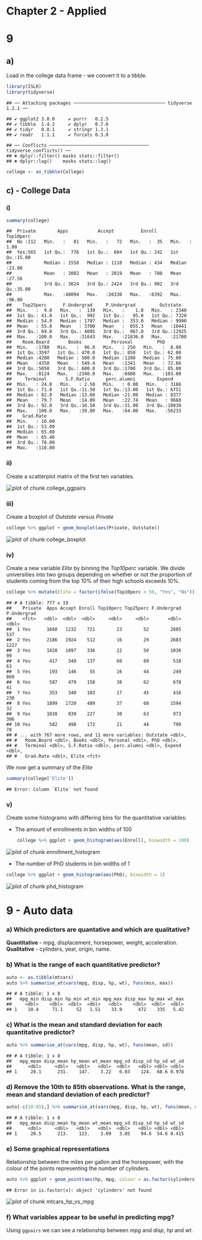 # Chapter 2 - Applied

# 9

## a)

Load in the college data frame - we convert it to a tibble.
    

```r
library(ISLR)
library(tidyverse)
```

```
## ── Attaching packages ────────────────────────────────── tidyverse 1.2.1 ──
```

```
## ✔ ggplot2 3.0.0     ✔ purrr   0.2.5
## ✔ tibble  1.4.2     ✔ dplyr   0.7.6
## ✔ tidyr   0.8.1     ✔ stringr 1.3.1
## ✔ readr   1.1.1     ✔ forcats 0.3.0
```

```
## ── Conflicts ───────────────────────────────────── tidyverse_conflicts() ──
## ✖ dplyr::filter() masks stats::filter()
## ✖ dplyr::lag()    masks stats::lag()
```

```r
college <- as_tibble(College)
```

## c) - College Data

### i)


```r
summary(college)
```

```
##  Private        Apps           Accept          Enroll       Top10perc    
##  No :212   Min.   :   81   Min.   :   72   Min.   :  35   Min.   : 1.00  
##  Yes:565   1st Qu.:  776   1st Qu.:  604   1st Qu.: 242   1st Qu.:15.00  
##            Median : 1558   Median : 1110   Median : 434   Median :23.00  
##            Mean   : 3002   Mean   : 2019   Mean   : 780   Mean   :27.56  
##            3rd Qu.: 3624   3rd Qu.: 2424   3rd Qu.: 902   3rd Qu.:35.00  
##            Max.   :48094   Max.   :26330   Max.   :6392   Max.   :96.00  
##    Top25perc      F.Undergrad     P.Undergrad         Outstate    
##  Min.   :  9.0   Min.   :  139   Min.   :    1.0   Min.   : 2340  
##  1st Qu.: 41.0   1st Qu.:  992   1st Qu.:   95.0   1st Qu.: 7320  
##  Median : 54.0   Median : 1707   Median :  353.0   Median : 9990  
##  Mean   : 55.8   Mean   : 3700   Mean   :  855.3   Mean   :10441  
##  3rd Qu.: 69.0   3rd Qu.: 4005   3rd Qu.:  967.0   3rd Qu.:12925  
##  Max.   :100.0   Max.   :31643   Max.   :21836.0   Max.   :21700  
##    Room.Board       Books           Personal         PhD        
##  Min.   :1780   Min.   :  96.0   Min.   : 250   Min.   :  8.00  
##  1st Qu.:3597   1st Qu.: 470.0   1st Qu.: 850   1st Qu.: 62.00  
##  Median :4200   Median : 500.0   Median :1200   Median : 75.00  
##  Mean   :4358   Mean   : 549.4   Mean   :1341   Mean   : 72.66  
##  3rd Qu.:5050   3rd Qu.: 600.0   3rd Qu.:1700   3rd Qu.: 85.00  
##  Max.   :8124   Max.   :2340.0   Max.   :6800   Max.   :103.00  
##     Terminal       S.F.Ratio      perc.alumni        Expend     
##  Min.   : 24.0   Min.   : 2.50   Min.   : 0.00   Min.   : 3186  
##  1st Qu.: 71.0   1st Qu.:11.50   1st Qu.:13.00   1st Qu.: 6751  
##  Median : 82.0   Median :13.60   Median :21.00   Median : 8377  
##  Mean   : 79.7   Mean   :14.09   Mean   :22.74   Mean   : 9660  
##  3rd Qu.: 92.0   3rd Qu.:16.50   3rd Qu.:31.00   3rd Qu.:10830  
##  Max.   :100.0   Max.   :39.80   Max.   :64.00   Max.   :56233  
##    Grad.Rate     
##  Min.   : 10.00  
##  1st Qu.: 53.00  
##  Median : 65.00  
##  Mean   : 65.46  
##  3rd Qu.: 78.00  
##  Max.   :118.00
```

### ii)

Create a scatterplot matrix of the first ten variables.	

![plot of chunk college_ggpairs](figure/college_ggpairs-1.png)

### iii)

Create a boxplot of *Outstate* versus *Private*


```r
college %>% ggplot + geom_boxplot(aes(Private, Outstate))
```

![plot of chunk college_boxplot](figure/college_boxplot-1.png)

### iv)
Create a new variable *Elite* by binning the *Top10perc* variable. We divide universities into two groups depending on whether or not the proportion of students coming from the top 10% of their high schools exceeds 10%.


```r
college %>% mutate(Elite = factor(ifelse(Top10perc > 50, "Yes", "No")))
```

```
## # A tibble: 777 x 19
##    Private  Apps Accept Enroll Top10perc Top25perc F.Undergrad P.Undergrad
##    <fct>   <dbl>  <dbl>  <dbl>     <dbl>     <dbl>       <dbl>       <dbl>
##  1 Yes      1660   1232    721        23        52        2885         537
##  2 Yes      2186   1924    512        16        29        2683        1227
##  3 Yes      1428   1097    336        22        50        1036          99
##  4 Yes       417    349    137        60        89         510          63
##  5 Yes       193    146     55        16        44         249         869
##  6 Yes       587    479    158        38        62         678          41
##  7 Yes       353    340    103        17        45         416         230
##  8 Yes      1899   1720    489        37        68        1594          32
##  9 Yes      1038    839    227        30        63         973         306
## 10 Yes       582    498    172        21        44         799          78
## # ... with 767 more rows, and 11 more variables: Outstate <dbl>,
## #   Room.Board <dbl>, Books <dbl>, Personal <dbl>, PhD <dbl>,
## #   Terminal <dbl>, S.F.Ratio <dbl>, perc.alumni <dbl>, Expend <dbl>,
## #   Grad.Rate <dbl>, Elite <fct>
```
We now get a summary of the *Elite* 	


```r
summary(college['Elite'])
```

```
## Error: Column `Elite` not found
```

### v)

Create some histograms with differing bins for the quantitative variables:

* The amount of enrollments in bin widths of 100


```r
	college %>% ggplot + geom_histogram(aes(Enroll), binwidth = 100)
```

![plot of chunk enrollment_histogram](figure/enrollment_histogram-1.png)

* The number of PhD students in bin widths of 1


```r
college %>% ggplot + geom_histogram(aes(PhD), binwidth = 1)
```

![plot of chunk phd_histogram](figure/phd_histogram-1.png)

# 9 - Auto data

###	a) Which predictors are quantative and which are qualitative?

 **Quantitative** - mpg, displacement, horsepower, weight, acceleration.
 **Qualitative** - cylinders, year, origin, name.

### b) What is the range of each quantitative predictor?


```r
auto <- as.tibble(mtcars)
auto %>% summarise_at(vars(mpg, disp, hp, wt), funs(min, max))
```

```
## # A tibble: 1 x 8
##   mpg_min disp_min hp_min wt_min mpg_max disp_max hp_max wt_max
##     <dbl>    <dbl>  <dbl>  <dbl>   <dbl>    <dbl>  <dbl>  <dbl>
## 1    10.4     71.1     52   1.51    33.9      472    335   5.42
```

### c) What is the mean and standard deviation for each quantitative predictor?


```r
auto %>% summarise_at(vars(mpg, disp, hp, wt), funs(mean, sd))
```

```
## # A tibble: 1 x 8
##   mpg_mean disp_mean hp_mean wt_mean mpg_sd disp_sd hp_sd wt_sd
##      <dbl>     <dbl>   <dbl>   <dbl>  <dbl>   <dbl> <dbl> <dbl>
## 1     20.1      231.    147.    3.22   6.03    124.  68.6 0.978
```

### d) Remove the 10th to 85th observations. What is the range, mean and standard deviation of each predictor?


```r
auto[-c(10:85),] %>% summarise_at(vars(mpg, disp, hp, wt), funs(mean, sd))
```

```
## # A tibble: 1 x 8
##   mpg_mean disp_mean hp_mean wt_mean mpg_sd disp_sd hp_sd wt_sd
##      <dbl>     <dbl>   <dbl>   <dbl>  <dbl>   <dbl> <dbl> <dbl>
## 1     20.5      213.    123.    3.09   3.05    94.6  54.6 0.415
```

### e) Some graphical representations

Relationship between the miles per gallon and the horsepower, with the colour of the points representing the number of cylinders.


```r
auto %>% ggplot + geom_point(aes(hp, mpg, colour = as.factor(cylinders)))
```

```
## Error in is.factor(x): object 'cylinders' not found
```

![plot of chunk mtcars_hp_vs_mpg](figure/mtcars_hp_vs_mpg-1.png)

### f) What variables appear to be useful in predicting mpg?

Using `ggpairs` we can see a relationship between *mpg* and *disp*, *hp* and *wt*.
	


